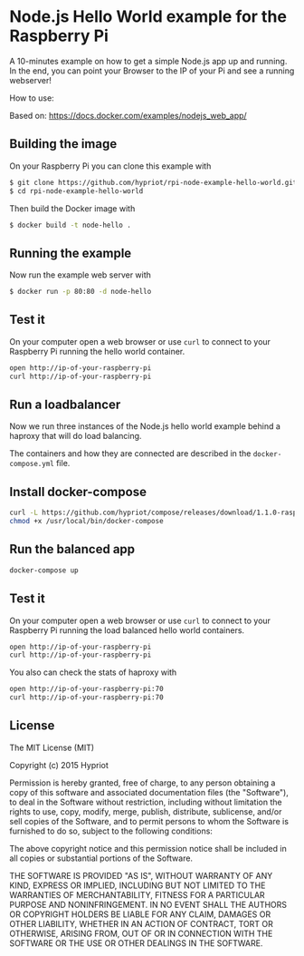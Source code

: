# Node.js Hello World example for the Raspberry Pi

A 10-minutes example on how to get a simple Node.js app up and running.
In the end, you can point your Browser to the IP of your Pi and see a running webserver!

How to use: <Link to blog series>

Based on: https://docs.docker.com/examples/nodejs_web_app/

## Building the image

On your Raspberry Pi you can clone this example with

```bash
$ git clone https://github.com/hypriot/rpi-node-example-hello-world.git
$ cd rpi-node-example-hello-world
```

Then build the Docker image with

```bash
$ docker build -t node-hello .
```

## Running the example

Now run the example web server with

```bash
$ docker run -p 80:80 -d node-hello
```

## Test it

On your computer open a web browser or use `curl` to connect to your Raspberry Pi running the hello world container.

```bash
open http://ip-of-your-raspberry-pi
curl http://ip-of-your-raspberry-pi
```

## Run a loadbalancer

Now we run three instances of the Node.js hello world example behind a haproxy
that will do load balancing.

The containers and how they are connected are described in the `docker-compose.yml` file.

## Install docker-compose

```bash
curl -L https://github.com/hypriot/compose/releases/download/1.1.0-raspbian/docker-compose-`uname -s`-`uname -m` > /usr/local/bin/docker-compose
chmod +x /usr/local/bin/docker-compose
```

## Run the balanced app

```bash
docker-compose up
```

## Test it

On your computer open a web browser or use `curl` to connect to your Raspberry Pi running the load balanced hello world containers.

```bash
open http://ip-of-your-raspberry-pi
curl http://ip-of-your-raspberry-pi
```

You also can check the stats of haproxy with

```bash
open http://ip-of-your-raspberry-pi:70
curl http://ip-of-your-raspberry-pi:70
```

## License

The MIT License (MIT)

Copyright (c) 2015 Hypriot

Permission is hereby granted, free of charge, to any person obtaining a copy
of this software and associated documentation files (the "Software"), to deal
in the Software without restriction, including without limitation the rights
to use, copy, modify, merge, publish, distribute, sublicense, and/or sell
copies of the Software, and to permit persons to whom the Software is
furnished to do so, subject to the following conditions:

The above copyright notice and this permission notice shall be included in all
copies or substantial portions of the Software.

THE SOFTWARE IS PROVIDED "AS IS", WITHOUT WARRANTY OF ANY KIND, EXPRESS OR
IMPLIED, INCLUDING BUT NOT LIMITED TO THE WARRANTIES OF MERCHANTABILITY,
FITNESS FOR A PARTICULAR PURPOSE AND NONINFRINGEMENT. IN NO EVENT SHALL THE
AUTHORS OR COPYRIGHT HOLDERS BE LIABLE FOR ANY CLAIM, DAMAGES OR OTHER
LIABILITY, WHETHER IN AN ACTION OF CONTRACT, TORT OR OTHERWISE, ARISING FROM,
OUT OF OR IN CONNECTION WITH THE SOFTWARE OR THE USE OR OTHER DEALINGS IN THE
SOFTWARE.
